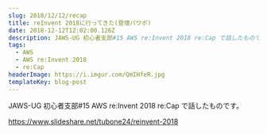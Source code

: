 ```yaml
---
slug: 2018/12/12/recap
title: reInvent 2018に行ってきた(登壇パワポ)
date: 2018-12-12T12:02:00.126Z
description: JAWS-UG 初心者支部#15 AWS re:Invent 2018 re:Cap で話したものです。
tags:
  - AWS
  - AWS re:Invent 2018
  - re:Cap
headerImage: https://i.imgur.com/QmIHfeR.jpg
templateKey: blog-post
---
```

JAWS-UG 初心者支部#15 AWS re:Invent 2018 re:Cap で話したものです。

https://www.slideshare.net/tubone24/reinvent-2018
